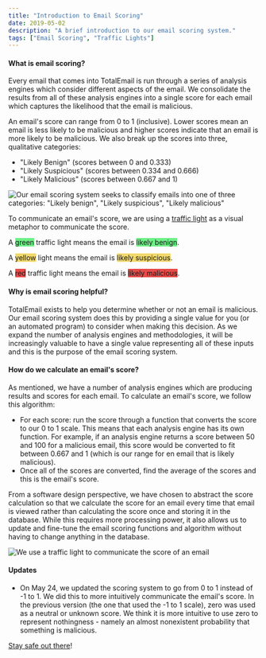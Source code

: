 ```yaml
---
title: "Introduction to Email Scoring"
date: 2019-05-02
description: "A brief introduction to our email scoring system."
tags: ["Email Scoring", "Traffic Lights"]
---
```


#### What is email scoring?

Every email that comes into TotalEmail is run through a series of analysis engines which consider different aspects of the email. We consolidate the results from all of these analysis engines into a single score for each email which captures the likelihood that the email is malicious.

An email's score can range from 0 to 1 (inclusive). Lower scores mean an email is less likely to be malicious and higher scores indicate that an email is more likely to be malicious. We also break up the scores into three, qualitative categories:

- "Likely Benign" (scores between 0 and 0.333)
- "Likely Suspicious" (scores between 0.334 and 0.666)
- "Likely Malicious" (scores between 0.667 and 1)

![Our email scoring system seeks to classify emails into one of three categories: "Likely benign", "Likely suspicious", "Likely malicious"](/imgs/scoring_annotated.png)

To communicate an email's score, we are using a [traffic light](https://en.wikipedia.org/wiki/Traffic_light) as a visual metaphor to communicate the score.

A <span style="background-color: #6FEF87;">green</span> traffic light means the email is <span style="background-color: #6FEF87;">likely benign</span>.

A <span style="background-color: #F1D86C;">yellow</span> light means the email is <span style="background-color: #F1D86C;">likely suspicious</span>.

A <span style="background-color: #E64A48;">red</span> traffic light means the email is <span style="background-color: #E64A48;">likely malicious</span>.

#### Why is email scoring helpful?

TotalEmail exists to help you determine whether or not an email is malicious. Our email scoring system does this by providing a single value for you (or an automated program) to consider when making this decision. As we expand the number of analysis engines and methodologies, it will be increasingly valuable to have a single value representing all of these inputs and this is the purpose of the email scoring system.

#### How do we calculate an email's score?

As mentioned, we have a number of analysis engines which are producing results and scores for each email. To calculate an email's score, we follow this algorithm:

- For each score: run the score through a function that converts the score to our 0 to 1 scale. This means that each analysis engine has its own function. For example, if an analysis engine returns a score between 50 and 100 for a malicious email, this score would be converted to fit between 0.667 and 1 (which is our range for en email that is likely malicious).
- Once all of the scores are converted, find the average of the scores and this is the email's score.

From a software design perspective, we have chosen to abstract the score calculation so that we calculate the score for an email every time that email is viewed rather than calculating the score once and storing it in the database. While this requires more processing power, it also allows us to update and fine-tune the email scoring functions and algorithm without having to change anything in the database.

![We use a traffic light to communicate the score of an email](/imgs/traffic-light.png)

#### Updates

- On May 24, we updated the scoring system to go from 0 to 1 instead of -1 to 1. We did this to more intuitively communicate the email's score. In the previous version (the one that used the -1 to 1 scale), zero was used as a neutral or unknown score. We think it is more intuitive to use zero to represent nothingness - namely an almost nonexistent probability that something is malicious.

[Stay safe out there](https://totalemail.io/email/76371e5e493103e4bf2e16d5326316ebf9d846c2b5f0ed0a37f9f37bb3614006)!
